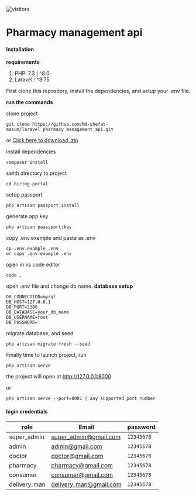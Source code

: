 ![visitors](https://visitor-badge.laobi.icu/badge?page_id=Md-shefat-masum.laravel_pharmacy_management_api.readme)
# Pharmacy management api

####  Installation
**requirements**

 1. PHP: 7.3 | ^8.0
 2. Laravel : ^8.75

First clone this repository, install the dependencies, and setup your .env file.

**run the commands**

clone project
```
git clone https://github.com/Md-shefat-masum/laravel_pharmacy_management_api.git
```

or [Click here to download .zip](https://github.com/Md-shefat-masum/laravel_pharmacy_management_api/archive/refs/heads/main.zip)


install dependencies
```
composer install
```

swith directory to project
```
cd hiring-portal
```

setup passport
```
php artisan passport:install
```

generate app key
```
php artisan paassport:key
```

copy .env.example and paste as .env
```
cp .env.example .env
or copy .env.example .env
```

open in vs code editor
```
code .
```

open .env file and change db name. 
**database setup**
```
DB_CONNECTION=mysql
DB_HOST=127.0.0.1
DB_PORT=3306
DB_DATABASE=your_db_name
DB_USERNAME=root
DB_PASSWORD=
```

migrate database, and seed
```
php artisan migrate:fresh --seed 
```

Finally time to launch project, run
```
php artisan serve
```
the project will open at http://127.0.0.1:8000

or
```
php artisan serve --port=8001 | any supported port number
```

####  login credentials


|   role         |     Email             |   password |                                           
|----------------|-----------------------|------------|
|super_admin     |super_admin@gmail.com  |`12345678`  |
|admin           |admin@gmail.com        |`12345678`  |
|doctor          |doctor@gmail.com       |`12345678`  |
|pharmacy        |pharmacy@gmail.com     |`12345678`  |
|consumer        |consumer@gmail.com     |`12345678`  |
|delivery_man    |delivery_man@gmail.com |`12345678`  | 
